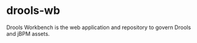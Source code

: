 drools-wb
=========

Drools Workbench is the web application and repository to govern Drools and jBPM assets.
